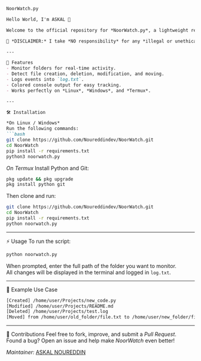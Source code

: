 ```markdown
NoorWatch.py

Hello World, I'm ASKAL 👋

Welcome to the official repository for *NoorWatch.py*, a lightweight real-time *folder and file activity monitoring* tool. This script allows you to track any changes in a target directory — such as file creation, deletion, modification, and movement — with live logs and clear colored output.

🚨 *DISCLAIMER:* I take *NO responsibility* for any *illegal or unethical* use of this script. It is meant for *educational and authorized purposes ONLY*.

---

📌 Features
- Monitor folders for real-time activity.
- Detect file creation, deletion, modification, and moving.
- Logs events into `log.txt`.
- Colored console output for easy tracking.
- Works perfectly on *Linux*, *Windows*, and *Termux*.

---

🛠 Installation

*On Linux / Windows*
Run the following commands:
```bash
git clone https://github.com/Noureddindev/NoorWatch.git
cd NoorWatch
pip install -r requirements.txt
python3 noorwatch.py
```

*On Termux*
Install Python and Git:
```bash
pkg update && pkg upgrade
pkg install python git
```

Then clone and run:
```bash
git clone https://github.com/Noureddindev/NoorWatch.git
cd NoorWatch
pip install -r requirements.txt
python noorwatch.py
```

---

⚡ Usage
To run the script:
```bash
python noorwatch.py
```

When prompted, enter the full path of the folder you want to monitor.  
All changes will be displayed in the terminal and logged in `log.txt`.

---

🧠 Example Use Case
```bash
[Created] /home/user/Projects/new_code.py
[Modified] /home/user/Projects/README.md
[Deleted] /home/user/Projects/test.log
[Moved] from /home/user/old_folder/file.txt to /home/user/new_folder/file.txt
```

---

📢 Contributions
Feel free to fork, improve, and submit a *Pull Request*.  
Found a bug? Open an issue and help make *NoorWatch* even better!

*Maintainer:* [ASKAL NOUREDDIN](https://github.com/Noureddindev)
